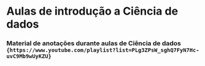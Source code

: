 # Aulas de introdução a Ciência de dados

### Material de anotações durante aulas de Ciência de dados `{https://www.youtube.com/playlist?list=PLg3ZPsW_sghQ7FyN7Hc-uvC9Mb9wUyKZU}`
